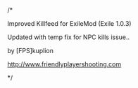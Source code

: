 /*

Improved Killfeed for ExileMod (Exile 1.0.3)

Updated with temp fix for NPC kills issue..

by [FPS]kuplion

http://www.friendlyplayershooting.com

*/
